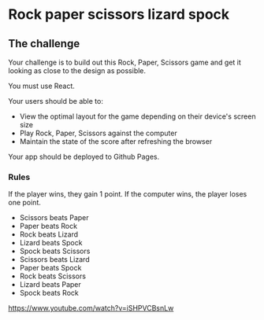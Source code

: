# Rock paper scissors lizard spock

## The challenge

Your challenge is to build out this Rock, Paper, Scissors game and get it looking as close to the design as possible.

You must use React.

Your users should be able to:

- View the optimal layout for the game depending on their device's screen size
- Play Rock, Paper, Scissors against the computer
- Maintain the state of the score after refreshing the browser

Your app should be deployed to Github Pages.

### Rules

If the player wins, they gain 1 point. If the computer wins, the player loses one point.

- Scissors beats Paper
- Paper beats Rock
- Rock beats Lizard
- Lizard beats Spock
- Spock beats Scissors
- Scissors beats Lizard
- Paper beats Spock
- Rock beats Scissors
- Lizard beats Paper
- Spock beats Rock

https://www.youtube.com/watch?v=iSHPVCBsnLw